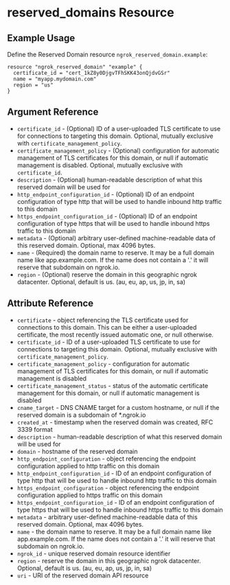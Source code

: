 # reserved_domains Resource

## Example Usage

Define the Reserved Domain resource `ngrok_reserved_domain.example`:

```
resource "ngrok_reserved_domain" "example" {
  certificate_id = "cert_1kZ8y0DjgvTFhSKK43onQjdvGSr"
  name = "myapp.mydomain.com"
  region = "us"
}
```

## Argument Reference

* `certificate_id` - (Optional) ID of a user-uploaded TLS certificate to use for connections to targeting this domain. Optional, mutually exclusive with `certificate_management_policy`.
* `certificate_management_policy` - (Optional) configuration for automatic management of TLS certificates for this domain, or null if automatic management is disabled. Optional, mutually exclusive with `certificate_id`.
* `description` - (Optional) human-readable description of what this reserved domain will be used for
* `http_endpoint_configuration_id` - (Optional) ID of an endpoint configuration of type http that will be used to handle inbound http traffic to this domain
* `https_endpoint_configuration_id` - (Optional) ID of an endpoint configuration of type https that will be used to handle inbound https traffic to this domain
* `metadata` - (Optional) arbitrary user-defined machine-readable data of this reserved domain. Optional, max 4096 bytes.
* `name` - (Required) the domain name to reserve. It may be a full domain name like app.example.com. If the name does not contain a '.' it will reserve that subdomain on ngrok.io.
* `region` - (Optional) reserve the domain in this geographic ngrok datacenter. Optional, default is us. (au, eu, ap, us, jp, in, sa)

## Attribute Reference

* `certificate` - object referencing the TLS certificate used for connections to this domain. This can be either a user-uploaded certificate, the most recently issued automatic one, or null otherwise.
* `certificate_id` - ID of a user-uploaded TLS certificate to use for connections to targeting this domain. Optional, mutually exclusive with `certificate_management_policy`.
* `certificate_management_policy` - configuration for automatic management of TLS certificates for this domain, or null if automatic management is disabled
* `certificate_management_status` - status of the automatic certificate management for this domain, or null if automatic management is disabled
* `cname_target` - DNS CNAME target for a custom hostname, or null if the reserved domain is a subdomain of *.ngrok.io
* `created_at` - timestamp when the reserved domain was created, RFC 3339 format
* `description` - human-readable description of what this reserved domain will be used for
* `domain` - hostname of the reserved domain
* `http_endpoint_configuration` - object referencing the endpoint configuration applied to http traffic on this domain
* `http_endpoint_configuration_id` - ID of an endpoint configuration of type http that will be used to handle inbound http traffic to this domain
* `https_endpoint_configuration` - object referencing the endpoint configuration applied to https traffic on this domain
* `https_endpoint_configuration_id` - ID of an endpoint configuration of type https that will be used to handle inbound https traffic to this domain
* `metadata` - arbitrary user-defined machine-readable data of this reserved domain. Optional, max 4096 bytes.
* `name` - the domain name to reserve. It may be a full domain name like app.example.com. If the name does not contain a '.' it will reserve that subdomain on ngrok.io.
* `ngrok_id` - unique reserved domain resource identifier
* `region` - reserve the domain in this geographic ngrok datacenter. Optional, default is us. (au, eu, ap, us, jp, in, sa)
* `uri` - URI of the reserved domain API resource

